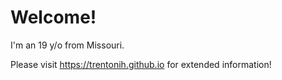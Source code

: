 # Welcome!

I'm an 19 y/o from Missouri.

Please visit https://trentonih.github.io for extended information!

